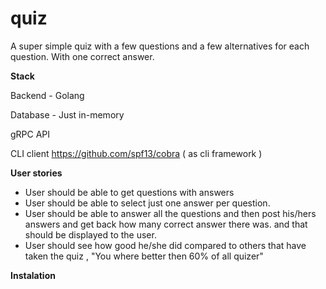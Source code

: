 # quiz

A super simple quiz with a few questions and a few alternatives for each question. With one correct answer.

**Stack**

Backend - Golang

Database - Just in-memory

gRPC API

CLI client https://github.com/spf13/cobra ( as cli framework )

**User stories**

* User should be able to get questions with answers
* User should be able to select just one answer per question.
* User should be able to answer all the questions and then post his/hers answers and get back how many correct answer there was. and that should be displayed to the user.
* User should see how good he/she did compared to others that have taken the quiz , "You where better then 60% of all quizer"

**Instalation**

